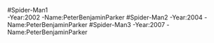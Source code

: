 #Spider-Man1  
-Year:2002 
-Name:PeterBenjaminParker 
#Spider-Man2 
-Year:2004 
-Name:PeterBenjaminParker 
#Spider-Man3 
-Year:2007 
-Name:PeterBenjaminParker
